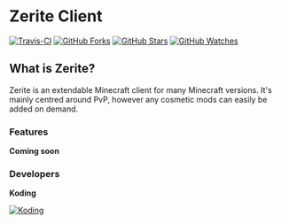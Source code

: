 # Zerite Client

[![Travis-CI](https://travis-ci.org/Zerite/Zerite.svg?branch=master)](https://travis-ci.org/Zerite/Zerite)
[![GitHub Forks](https://img.shields.io/github/forks/Zerite/Zerite.svg?style=social&label=Fork&maxAge=2592000)](https://github.com/Zerite/Zerite/network)
[![GitHub Stars](https://img.shields.io/github/stars/Zerite/Zerite.svg?style=social&label=Star&maxAge=2592000)](https://github.com/Zerite/Zerite/stargazers)
[![GitHub Watches](https://img.shields.io/github/watchers/Zerite/Zerite.svg?style=social&label=Watch&maxAge=2592000)](https://github.com/Zerite/Zerite/watchers)  

## What is Zerite?
Zerite is an extendable Minecraft client for many Minecraft versions.
It's mainly centred around PvP, however any cosmetic mods can easily be added on demand.

### Features
**Coming soon**

### Developers
**Koding**

[![Koding](https://cdn.discordapp.com/avatars/341841981074309121/a_b79f3e62ebf8d5945442bb7d3ca6bd89.gif?size=256)](https://github.com/KodingKing1)
